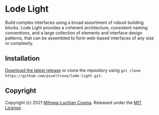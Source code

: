 # Lode Light

Build complex interfaces using a broad assortment of robust building blocks. Lode Light provides a coherent architecture, consistent naming conventions, and a large collection of elements and interface design patterns, that can be assembled to form web-based interfaces of any size or complexity.

## Installation

[Download the latest release](https://github.com/pixeltrove/lode-light/releases) or clone the repository using `git clone https://github.com/pixeltrove/lode-light.git`.

## Copyright

Copyright (c) 2021 [Mihnea-Luchian Cosma](https://github.com/luchian). Released under the [MIT License](https://github.com/pixeltrove/lode-light/blob/master/LICENSE.md).
